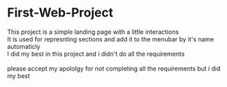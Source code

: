 # First-Web-Project

This project is a simple landing page with a little interactions <br>
It is used for represnting sections and add it to the menubar by it's name automaticly <br>
I did my best in this project and i didn't do all the requirements <br><br>
please accept my apololgy for not completing all the requirements but i did my best <br>
